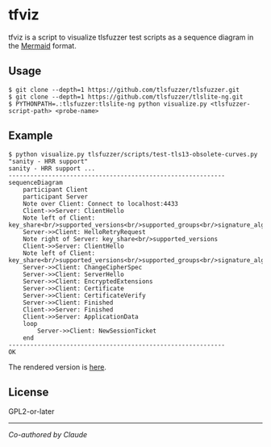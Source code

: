 # tfviz

tfviz is a script to visualize tlsfuzzer test scripts as a sequence
diagram in the [Mermaid](https://mermaid.js.org/) format.

## Usage

```console
$ git clone --depth=1 https://github.com/tlsfuzzer/tlsfuzzer.git
$ git clone --depth=1 https://github.com/tlsfuzzer/tlslite-ng.git
$ PYTHONPATH=.:tlsfuzzer:tlslite-ng python visualize.py <tlsfuzzer-script-path> <probe-name>
```

## Example

```console
$ python visualize.py tlsfuzzer/scripts/test-tls13-obsolete-curves.py "sanity - HRR support"
sanity - HRR support ...
------------------------------------------------------------
sequenceDiagram
    participant Client
    participant Server
    Note over Client: Connect to localhost:4433
    Client->>Server: ClientHello
    Note left of Client: key_share<br/>supported_versions<br/>supported_groups<br/>signature_algorithms<br/>signature_algorithms_cert
    Server->>Client: HelloRetryRequest
    Note right of Server: key_share<br/>supported_versions
    Client->>Server: ClientHello
    Note left of Client: key_share<br/>supported_versions<br/>supported_groups<br/>signature_algorithms<br/>signature_algorithms_cert
    Server->>Client: ChangeCipherSpec
    Server->>Client: ServerHello
    Server->>Client: EncryptedExtensions
    Server->>Client: Certificate
    Server->>Client: CertificateVerify
    Server->>Client: Finished
    Client->>Server: Finished
    Client->>Server: ApplicationData
    loop
        Server->>Client: NewSessionTicket
    end
------------------------------------------------------------
OK
```

The rendered version is [here](https://mermaid.live/edit#pako:eNrVU01v2zAM_SuGzlnm-GOOhSLA4HbYqYdm2GEwEGgybQuVJU2it3pB_vvk2CmCZkHO1Ul8fOR7pKA94boCQomDXz0oDveCNZZ1pQr8Mcyi4MIwhUEhBSi8xLdgf4Od8EeNEGgfzmwaFFop4BigDqTmTLbaIU2SOJ4KJtqHzWbqQmfgK0ipz1pKqDHQ9WvXZxh2rmUW7n7ajxvXG6MtQrXzLZzQyr2BG6t7M4OiUQx7CzsmG20Ftt31xI6DnSee_HmjJwtHi0-AdngaN-fwzK4VTXv0e5rqlt_3voyiZaqBQpgW7NYAv0KbgLN5LhgPitvBeJsPLwjqbDeXkt6NqAVnCLcZ38GKerjC-yKUcC1UVx7hRvqzMXLU8FbvGbKJJbU20-2_io_wZwtunO6b4M8wbxWU1yAL0lhREYq2hwXpwHZsDMl-JJUEW-igJNRfK6hZL7EkpTr4Mv8Zf2jdnSr9KzctoTWTzke9qfwa5r_9SvGKYAvdKyQ0PXYgdE9eCI3DaJmmYRSv8jhO8zjz2YHQKF6u12GSZXmYRlmcxOvDgvw9iq6WYZKv1skqD8N1loSfosM_IhN_7Q).

## License

GPL2-or-later

---

*Co-authored by Claude*
